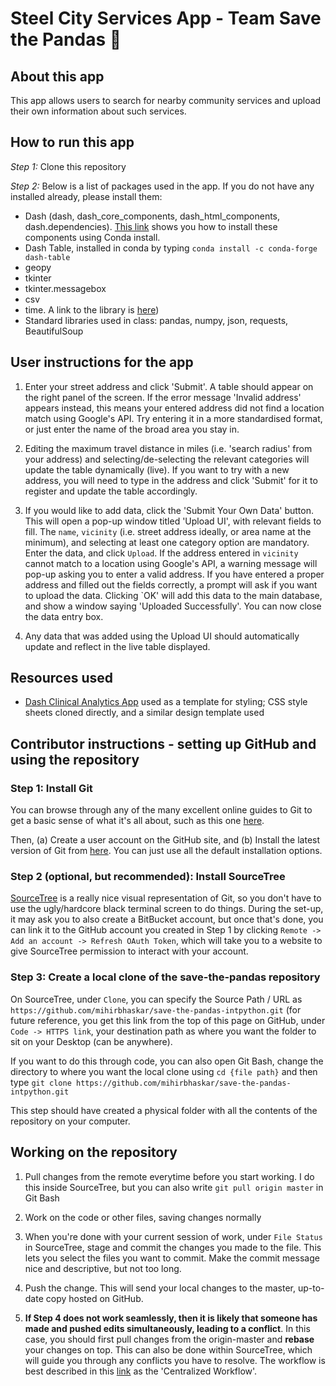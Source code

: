 # Steel City Services App - Team Save the Pandas :panda_face:

## About this app
This app allows users to search for nearby community services and upload their own information about such services.

## How to run this app
*Step 1:* Clone this repository

*Step 2:* Below is a list of packages used in the app. If you do not have any installed already, please install them:
- Dash (dash, dash_core_components, dash_html_components, dash.dependencies). [This link](https://stackoverflow.com/questions/49613878/python-install-dash-with-conda) shows you how to install these components using Conda install.
- Dash Table, installed in conda by typing `conda install -c conda-forge dash-table`
- geopy
- tkinter
- tkinter.messagebox
- csv
- time. A link to the library is [here](https://docs.python.org/3/library/time.html))
- Standard libraries used in class: pandas, numpy, json, requests, BeautifulSoup
 

## User instructions for the app
1. Enter your street address and click 'Submit'. A table should appear on the right panel of the screen. If the error message 'Invalid address' appears instead, this means your entered address did not find a location match using Google's API. Try entering it in a more standardised format, or just enter the name of the broad area you stay in.

2. Editing the maximum travel distance in miles (i.e. 'search radius' from your address) and selecting/de-selecting the relevant categories will update the table dynamically (live). If you want to try with a new address, you will need to type in the address and click 'Submit' for it to register and update the table accordingly.

3. If you would like to add data, click the 'Submit Your Own Data' button. This will open a pop-up window titled 'Upload UI', with relevant fields to fill. The `name`, `vicinity` (i.e. street address ideally, or area name at the minimum), and selecting at least one category option are mandatory. Enter the data, and click `Upload`. If the address entered in `vicinity` cannot match to a location using Google's API, a warning message will pop-up asking you to enter a valid address. If you have entered a proper address and filled out the fields correctly, a prompt will ask if you want to upload the data. Clicking `OK' will add this data to the main database, and show a window saying 'Uploaded Successfully'. You can now close the data entry box.

4. Any data that was added using the Upload UI should automatically update and reflect in the live table displayed.

## Resources used
- [Dash Clinical Analytics App](https://github.com/plotly/dash-sample-apps/blob/main/apps/dash-clinical-analytics/app.py) used as a template for styling; CSS style sheets cloned directly, and a similar design template used

## Contributor instructions - setting up GitHub and using the repository

### Step 1: Install Git

You can browse through any of the many excellent online guides to Git to get a basic sense of what it's all about, such as this one [here](https://docs.github.com/en/get-started/quickstart).

Then, (a) Create a user account on the GitHub site, and (b) Install the latest version of Git from [here](https://git-scm.com/downloads). You can just use all the default installation options.

### Step 2 (optional, but recommended): Install SourceTree

[SourceTree](https://www.sourcetreeapp.com/) is a really nice visual representation of Git, so you don't have to use the ugly/hardcore black terminal screen to do things. During the set-up, it may ask you to also create a BitBucket account, but once that's done, you can link it to the GitHub account you created in Step 1 by clicking `Remote -> Add an account -> Refresh OAuth Token`, which will take you to a website to give SourceTree permission to interact with your account.

### Step 3: Create a local clone of the save-the-pandas repository
On SourceTree, under `Clone`, you can specify the Source Path / URL as `https://github.com/mihirbhaskar/save-the-pandas-intpython.git` (for future reference, you get this link from the top of this page on GitHub, under `Code -> HTTPS link`, your destination path as where you want the folder to sit on your Desktop (can be anywhere).

If you want to do this through code, you can also open Git Bash, change the directory to where you want the local clone using `cd {file path}` and then type `git clone https://github.com/mihirbhaskar/save-the-pandas-intpython.git`

This step should have created a physical folder with all the contents of the repository on your computer.

## Working on the repository

1. Pull changes from the remote everytime before you start working. I do this inside SourceTree, but you can also write `git pull origin master` in Git Bash

2. Work on the code or other files, saving changes normally

3. When you're done with your current session of work, under `File Status` in SourceTree, stage and commit the changes you made to the file. This lets you select the files you want to commit. Make the commit message nice and descriptive, but not too long.

4. Push the change. This will send your local changes to the master, up-to-date copy hosted on GitHub.

5. **If Step 4 does not work seamlessly, then it is likely that someone has made and pushed edits simultaneously, leading to a conflict**. In this case, you should first pull changes from the origin-master and **rebase** your changes on top. This can also be done within SourceTree, which will guide you through any conflicts you have to resolve. The workflow is best described in this [link](https://www.atlassian.com/git/tutorials/comparing-workflows) as the 'Centralized Workflow'.

